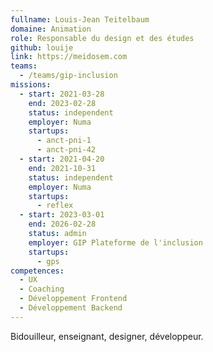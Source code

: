 ```yaml
---
fullname: Louis-Jean Teitelbaum
domaine: Animation
role: Responsable du design et des études
github: louije
link: https://meidosem.com
teams:
  - /teams/gip-inclusion
missions:
  - start: 2021-03-28
    end: 2023-02-28
    status: independent
    employer: Numa
    startups:
      - anct-pni-1
      - anct-pni-42
  - start: 2021-04-20
    end: 2021-10-31
    status: independent
    employer: Numa
    startups:
      - reflex
  - start: 2023-03-01
    end: 2026-02-28
    status: admin
    employer: GIP Plateforme de l'inclusion
    startups:
      - gps
competences:
  - UX
  - Coaching
  - Développement Frontend
  - Développement Backend
---
```

Bidouilleur, enseignant, designer, développeur.
